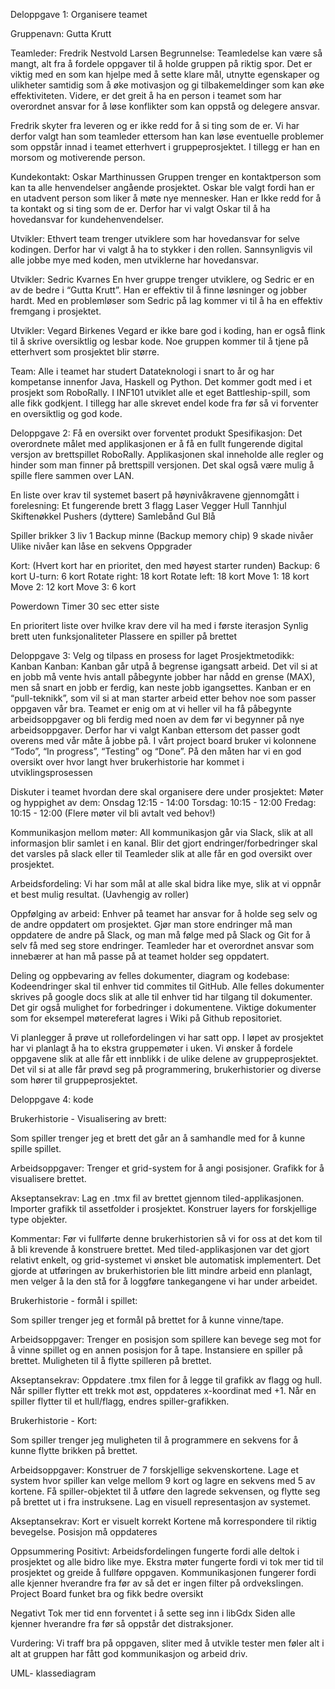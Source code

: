
Deloppgave 1: Organisere teamet
 
Gruppenavn: Gutta Krutt
 
Teamleder: Fredrik Nestvold Larsen
Begrunnelse: Teamledelse kan være så mangt, alt fra å fordele oppgaver til å holde gruppen på riktig spor. Det er viktig med en som kan hjelpe med å sette klare mål, utnytte egenskaper og ulikheter samtidig som å øke motivasjon og gi tilbakemeldinger som kan øke effektiviteten. Videre, er det greit å ha en person i teamet som har overordnet ansvar for å løse konflikter som kan oppstå og delegere ansvar.

Fredrik skyter fra leveren og er ikke redd for å si ting som de er. Vi har derfor valgt han som teamleder ettersom han kan løse eventuelle problemer som oppstår innad i teamet etterhvert i gruppeprosjektet. I tillegg er han en morsom og motiverende person.

Kundekontakt: Oskar Marthinussen
Gruppen trenger en kontaktperson som kan ta alle henvendelser angående prosjektet. Oskar ble valgt fordi han er en utadvent person som liker å møte nye mennesker. Han er Ikke redd for å ta kontakt og si ting som de er. Derfor har vi valgt Oskar til å ha hovedansvar for kundehenvendelser.

Utvikler: 
Ethvert team trenger utviklere som har hovedansvar for selve kodingen. Derfor har vi valgt å ha to stykker i den rollen. Sannsynligvis vil alle jobbe mye med koden, men utviklerne har hovedansvar.

Utvikler: Sedric Kvarnes
En hver gruppe trenger utviklere, og Sedric er en av de bedre i “Gutta Krutt”. Han er effektiv til å finne løsninger og jobber hardt. Med en problemløser som Sedric på lag kommer vi til å ha en effektiv fremgang i prosjektet.

Utvikler: Vegard Birkenes
Vegard er ikke bare god i koding, han er også flink til å skrive oversiktlig og lesbar kode. Noe gruppen kommer til å tjene på etterhvert som prosjektet blir større.


Team:
Alle i teamet har studert Datateknologi i snart to år og har kompetanse innenfor Java, Haskell og Python. Det kommer godt med i et prosjekt som RoboRally. I INF101 utviklet alle et eget Battleship-spill, som alle fikk godkjent. I tillegg har alle skrevet endel kode fra før så vi forventer en oversiktlig og god kode.

Deloppgave 2: Få en oversikt over forventet produkt
 Spesifikasjon: 
Det overordnete målet med applikasjonen er å få en fullt fungerende digital versjon av brettspillet RoboRally. Applikasjonen skal inneholde alle regler og hinder som man finner på brettspill versjonen. Det skal også være mulig å spille flere sammen over LAN.

En liste over krav til systemet basert på høynivåkravene gjennomgått i forelesning: 
Et fungerende brett
3 flagg
Laser
Vegger
Hull
Tannhjul
Skiftenøkkel
Pushers (dyttere)
Samlebånd
Gul
Blå

Spiller brikker 
3 liv
1 Backup minne (Backup memory chip)
9 skade nivåer 
Ulike nivåer kan låse en sekvens
Oppgrader
 
Kort: (Hvert kort har en prioritet, den med høyest starter runden)
Backup: 6 kort
U-turn: 6 kort
Rotate right: 18 kort
Rotate left: 18 kort
Move 1: 18 kort
Move 2: 12 kort 
Move 3: 6 kort 

Powerdown
Timer
30 sec etter siste







En prioritert liste over hvilke krav dere vil ha med i første iterasjon
Synlig brett uten funksjonaliteter
Plassere en spiller på brettet

Deloppgave 3: Velg og tilpass en prosess for laget 
Prosjektmetodikk: Kanban
Kanban: Kanban går utpå å begrense igangsatt arbeid. Det vil si at en jobb må vente hvis antall påbegynte jobber har nådd en grense (MAX), men så snart en jobb er ferdig, kan neste jobb igangsettes. 
Kanban er en “pull-teknikk”, som vil si at man starter arbeid etter behov noe som passer oppgaven vår bra.
Teamet er enig om at vi heller vil ha få påbegynte arbeidsoppgaver og bli ferdig med noen av dem før vi begynner på nye arbeidsoppgaver. Derfor har vi valgt Kanban ettersom det passer godt overens med vår måte å jobbe på.
I vårt project board bruker vi kolonnene “Todo”, “In progress”, “Testing” og “Done”. På den måten har vi en god oversikt over hvor langt hver brukerhistorie har kommet i utviklingsprosessen

Diskuter i teamet hvordan dere skal organisere dere under prosjektet:
Møter og hyppighet av dem:
Onsdag 12:15 - 14:00
Torsdag: 10:15 - 12:00
Fredag: 10:15 - 12:00
(Flere møter vil bli avtalt ved behov!) 

Kommunikasjon mellom møter:
All kommunikasjon går via Slack, slik at all informasjon blir samlet i en kanal. Blir det gjort endringer/forbedringer skal det varsles på slack eller til Teamleder slik at alle får en god oversikt over prosjektet.

Arbeidsfordeling:
Vi har som mål at alle skal bidra like mye, slik at vi oppnår et best mulig resultat. (Uavhengig av roller)

Oppfølging av arbeid:
Enhver på teamet har ansvar for å holde seg selv og de andre oppdatert om prosjektet. Gjør man store endringer må man oppdatere de andre på Slack, og man må følge med på Slack og Git for å selv få med seg store endringer. Teamleder har et overordnet ansvar som innebærer at han må passe på at teamet holder seg oppdatert.

Deling og oppbevaring av felles dokumenter, diagram og kodebase:
Kodeendringer skal til enhver tid commites til GitHub.
Alle felles dokumenter skrives på google docs slik at alle til enhver tid har tilgang til dokumenter. Det gir også mulighet for forbedringer i dokumentene.
Viktige dokumenter som for eksempel møtereferat lagres i Wiki på Github repositoriet.


Vi planlegger å prøve ut rollefordelingen vi har satt opp. I løpet av prosjektet har vi planlagt å ha to ekstra gruppemøter i uken. Vi ønsker å fordele oppgavene slik at alle får ett innblikk i de ulike delene av gruppeprosjektet. Det vil si at alle får prøvd seg på programmering, brukerhistorier og diverse som hører til gruppeprosjektet. 


Deloppgave 4: kode

Brukerhistorie - Visualisering av brett:

Som spiller trenger jeg et brett det går an å samhandle med for å kunne spille spillet. 

Arbeidsoppgaver:
Trenger et grid-system for å angi posisjoner.
Grafikk for å visualisere brettet.

Akseptansekrav:
Lag en .tmx fil av brettet gjennom tiled-applikasjonen. 
Importer grafikk til assetfolder i prosjektet.
Konstruer layers for forskjellige type objekter.

Kommentar:
Før vi fullførte denne brukerhistorien så vi for oss at det kom til å bli krevende å konstruere brettet. Med tiled-applikasjonen var det gjort relativt enkelt, og grid-systemet vi ønsket ble automatisk implementert. Det gjorde at utføringen av brukerhistorien ble litt mindre arbeid enn planlagt, men velger å la den stå for å loggføre tankegangene vi har under arbeidet. 

 
Brukerhistorie - formål i spillet:

Som spiller trenger jeg et formål på brettet for å kunne vinne/tape. 

Arbeidsoppgaver:
Trenger en posisjon som spillere kan bevege seg mot for å vinne spillet og en annen posisjon for å tape.
Instansiere en spiller på brettet. 
Muligheten til å flytte spilleren på brettet.

Akseptansekrav:
Oppdatere .tmx filen for å legge til grafikk av flagg og hull.
Når spiller flytter ett trekk mot øst, oppdateres x-koordinat med +1.
Når en spiller flytter til et hull/flagg, endres spiller-grafikken.


Brukerhistorie - Kort:

Som spiller trenger jeg muligheten til å programmere en sekvens for å kunne flytte brikken på brettet.

Arbeidsoppgaver:
Konstruer de 7 forskjellige sekvenskortene. 
Lage et system hvor spiller kan velge mellom 9 kort og lagre en sekvens med 5 av kortene.
Få spiller-objektet til å utføre den lagrede sekvensen, og flytte seg på brettet ut i fra instruksene. 
Lag en visuell representasjon av systemet.

Akseptansekrav:
Kort er visuelt korrekt
Kortene må korrespondere til riktig bevegelse.
Posisjon må oppdateres


Oppsummering 
Positivt:
Arbeidsfordelingen fungerte fordi alle deltok i prosjektet og alle bidro like mye.
Ekstra møter fungerte fordi vi tok mer tid til prosjektet og greide å fullføre oppgaven.
Kommunikasjonen fungerer fordi alle kjenner hverandre fra før av så det er ingen filter på ordvekslingen.
Project Board funket bra og fikk bedre oversikt

Negativt 
Tok mer tid enn forventet i å sette seg inn i libGdx
Siden alle kjenner hverandre fra før så oppstår det distraksjoner.

Vurdering:
Vi traff bra på oppgaven, sliter med å utvikle tester men føler alt i alt at gruppen har fått god kommunikasjon og arbeid driv.









UML- klassediagram

